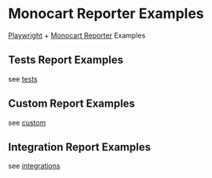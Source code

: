 # Monocart Reporter Examples
[Playwright](https://github.com/microsoft/playwright) + [Monocart Reporter](https://github.com/cenfun/monocart-reporter) Examples

## Tests Report Examples

see [tests](tests)

## Custom Report Examples

see [custom](custom)

## Integration Report Examples

see [integrations](https://github.com/cenfun/playwright-reporter-integrations)